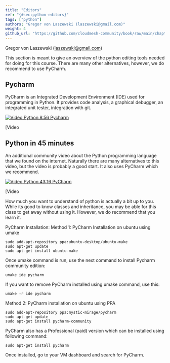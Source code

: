 ```yaml
---
title: "Editors"
ref: "{#sec:python-editors}"
tags: ["python"]
authors: "Gregor von Laszewski (laszewski@gmail.com)"
weight: 4
github_url: "https://github.com/cloudmesh-community/book/raw/main/chapters/prg/python/python-editor.md"
---
```


Gregor von Laszewski (laszewski@gmail.com)



This section is meant to give an overview of the python editing tools
needed for doing for this course. There are many other alternatives,
however, we do recommend to use PyCharm.

## Pycharm

PyCharm is an Integrated Development Environment (IDE) used for
programming in Python. It provides code analysis, a graphical debugger,
an integrated unit tester, integration with git.

[![Video](https://github.com/cloudmesh-community/book/raw/main/chapters/prg/python/images/video.png) Python 8:56 Pycharm](https://youtu.be/X8ZpbZweJcw)

[Video

## Python in 45 minutes

An additional community video about the Python programming language that
we found on the internet. Naturally there are many alternatives to this
video, but the video is probably a good start. It also uses PyCharm
which we recommend.

[![Video](https://github.com/cloudmesh-community/book/raw/main/chapters/prg/python/images/video.png) Python 43:16 PyCharm](https://www.youtube.com/watch?v=N4mEzFDjqtA)

[Video

How much you want to understand of python is actually a bit up to you.
While its good to know classes and inheritance, you may be able for this
class to get away without using it. However, we do recommend that you
learn it.

PyCharm Installation:
Method 1: PyCharm Installation on ubuntu using umake

    sudo add-apt-repository ppa:ubuntu-desktop/ubuntu-make
    sudo apt-get update
    sudo apt-get install ubuntu-make

Once umake command is run, use the next command to install Pycharm community edition:

    umake ide pycharm

If you want to remove PyCharm installed using umake command, use this:

    umake -r ide pycharm

Method 2: PyCharm installation on ubuntu using PPA

    sudo add-apt-repository ppa:mystic-mirage/pycharm
    sudo apt-get update
    sudo apt-get install pycharm-community

PyCharm also has a Professional (paid) version which can be installed
using following command:

    sudo apt-get install pycharm

Once installed, go to your VM dashboard and search for PyCharm.